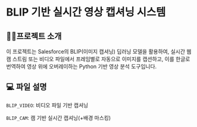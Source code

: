 #  BLIP 기반 실시간 영상 캡셔닝 시스템

## 👨‍🏫프로젝트 소개
이 프로젝트는 Salesforce의 BLIP(이미지 캡셔닝) 딥러닝 모델을 활용하여,
실시간 웹캠 스트림 또는 비디오 파일에서 프레임별로 자동으로 이미지를 캡션하고,
이를 한글로 번역하여 영상 위에 오버레이하는 Python 기반 영상 분석 도구입니다.

## 💻 파일 설명
`BLIP_VIDEO`: 비디오 파일 기반  캡셔닝

`BLIP_CAM`: 캠 기반 실시간 캡셔닝(+배경 마스킹)

